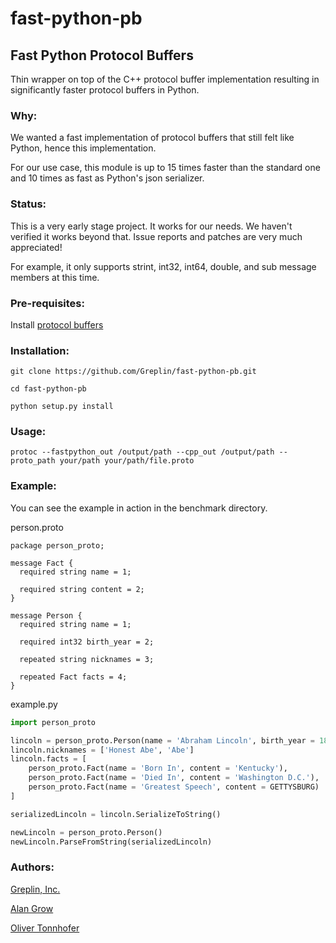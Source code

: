 fast-python-pb
=====================

Fast Python Protocol Buffers
----------------------------

Thin wrapper on top of the C++ protocol buffer implementation resulting in significantly faster protocol buffers in
Python.


### Why:

We wanted a fast implementation of protocol buffers that still felt like Python, hence this implementation.

For our use case, this module is up to 15 times faster than the standard one and 10 times as fast as
Python's json serializer.


### Status:

This is a very early stage project.  It works for our needs.  We haven't verified it works beyond that.  Issue reports
and patches are very much appreciated!

For example, it only supports strint, int32, int64, double, and sub message members at this time.


### Pre-requisites:

Install [protocol buffers](http://code.google.com/p/protobuf/)


### Installation:

    git clone https://github.com/Greplin/fast-python-pb.git

    cd fast-python-pb

    python setup.py install


### Usage:

    protoc --fastpython_out /output/path --cpp_out /output/path --proto_path your/path your/path/file.proto


### Example:

You can see the example in action in the benchmark directory.

person.proto

    package person_proto;

    message Fact {
      required string name = 1;

      required string content = 2;
    }

    message Person {
      required string name = 1;

      required int32 birth_year = 2;

      repeated string nicknames = 3;

      repeated Fact facts = 4;
    }


example.py

```python
import person_proto

lincoln = person_proto.Person(name = 'Abraham Lincoln', birth_year = 1809)
lincoln.nicknames = ['Honest Abe', 'Abe']
lincoln.facts = [
    person_proto.Fact(name = 'Born In', content = 'Kentucky'),
    person_proto.Fact(name = 'Died In', content = 'Washington D.C.'),
    person_proto.Fact(name = 'Greatest Speech', content = GETTYSBURG)
]

serializedLincoln = lincoln.SerializeToString()

newLincoln = person_proto.Person()
newLincoln.ParseFromString(serializedLincoln)
```


### Authors:

[Greplin, Inc.](http://www.greplin.com)

[Alan Grow](https://github.com/acg)

[Oliver Tonnhofer](https://github.com/olt)

